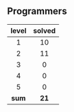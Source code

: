 ## Programmers
|    level    | solved |
| :-------------: | :----: |
|1|10|
|2|11|
|3|0|
|4|0|
|5|0|
| **sum** | **21**|

